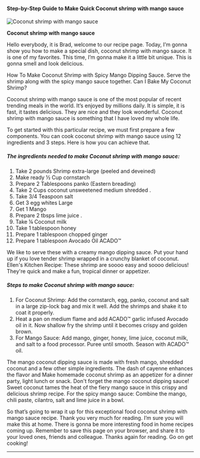             

#### Step-by-Step Guide to Make Quick Coconut shrimp with mango sauce

![Coconut shrimp with mango sauce](https://img-global.cpcdn.com/recipes/632e1e65b92770a6/751x532cq70/coconut-shrimp-with-mango-sauce-recipe-main-photo.jpg)

**Coconut shrimp with mango sauce**

Hello everybody, it is Brad, welcome to our recipe page. Today, I’m gonna show you how to make a special dish, coconut shrimp with mango sauce. It is one of my favorites. This time, I’m gonna make it a little bit unique. This is gonna smell and look delicious.

How To Make Coconut Shrimp with Spicy Mango Dipping Sauce. Serve the shrimp along with the spicy mango sauce together. Can I Bake My Coconut Shrimp?

Coconut shrimp with mango sauce is one of the most popular of recent trending meals in the world. It’s enjoyed by millions daily. It is simple, it is fast, it tastes delicious. They are nice and they look wonderful. Coconut shrimp with mango sauce is something that I have loved my whole life.

To get started with this particular recipe, we must first prepare a few components. You can cook coconut shrimp with mango sauce using 12 ingredients and 3 steps. Here is how you can achieve that.

##### The ingredients needed to make Coconut shrimp with mango sauce:

1.  Take 2 pounds Shrimp extra-large (peeled and deveined)
2.  Make ready ½ Cup cornstarch
3.  Prepare 2 Tablespoons panko (Eastern breading)
4.  Take 2 Cups coconut unsweetened medium shredded .
5.  Take 3/4 Teaspoon salt
6.  Get 3 egg whites Large
7.  Get 1 Mango
8.  Prepare 2 tbsps lime juice .
9.  Take ¼ Coconut milk
10.  Take 1 tablespoon honey
11.  Prepare 1 tablespoon chopped ginger
12.  Prepare 1 tablespoon Avocado Oil ACADO™

We like to serve these with a creamy mango dipping sauce. Put your hand up if you love tender shrimp wrapped in a crunchy blanket of coconut. Ellen's Kitchen Recipe: These shrimp are soooo easy and soooo delicious! They're quick and make a fun, tropical dinner or appetizer.

##### Steps to make Coconut shrimp with mango sauce:

1.  For Coconut Shrimp: Add the cornstarch, egg, panko, coconut and salt in a large zip-lock bag and mix it well. Add the shrimps and shake it to coat it properly.
2.  Heat a pan on medium flame and add ACADO™ garlic infused Avocado oil in it. Now shallow fry the shrimp until it becomes crispy and golden brown.
3.  For Mango Sauce: Add mango, ginger, honey, lime juice, coconut milk, and salt to a food processor. Puree until smooth. Season with ACADO™ oil.

The mango coconut dipping sauce is made with fresh mango, shredded coconut and a few other simple ingredients. The dash of cayenne enhances the flavor and Make homemade coconut shrimp as an appetizer for a dinner party, light lunch or snack. Don't forget the mango coconut dipping sauce! Sweet coconut tames the heat of the fiery mango sauce in this crispy and delicious shrimp recipe. For the spicy mango sauce: Combine the mango, chili paste, cilantro, salt and lime juice in a bowl.

So that’s going to wrap it up for this exceptional food coconut shrimp with mango sauce recipe. Thank you very much for reading. I’m sure you will make this at home. There is gonna be more interesting food in home recipes coming up. Remember to save this page on your browser, and share it to your loved ones, friends and colleague. Thanks again for reading. Go on get cooking!

* * *